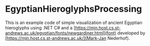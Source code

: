 # EgyptianHieroglyphsProcessing
This is an example code of simple visualization of ancient Egyptian hieroglyphs using .NET C# and a [https://mjn.host.cs.st-andrews.ac.uk/egyptian/fonts/newgardiner.html](font) developed by [https://mjn.host.cs.st-andrews.ac.uk/](Mark-Jan Nederhof).

